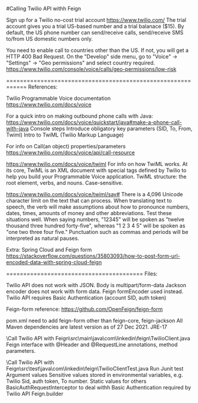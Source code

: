 #Calling Twilio API withh Feign

Sign up for a Twilio no-cost trial account
https://www.twilio.com/
The trial account gives you a trial US-based number and a trial balanace ($15). By default, the US phone number can send/receive calls, send/receive SMS to/from US domestic numbers only.

You need to enable call to countries other than the US. If not, you will get a HTTP 400 Bad Request.
On the "Develop" side menu, go to "Voice" -> "Settings" -> "Geo permissions" and select country required.
https://www.twilio.com/console/voice/calls/geo-permissions/low-risk

============================================================
References:

Twilio Programmable Voice documentation
https://www.twilio.com/docs/voice

For a quick intro on making outbound phone calls with Java:
https://www.twilio.com/docs/voice/quickstart/java#make-a-phone-call-with-java
Console steps
Introduce obligatory key parameters (SID, To, From, Twiml)
Intro to TwiML (Twilio Markup Language)

For info on Call(an object) properties/parameters 
https://www.twilio.com/docs/voice/api/call-resource


https://www.twilio.com/docs/voice/twiml
For info on how TwiML works.
At its core, TwiML is an XML document with special tags defined by Twilio to help you build your Programmable Voice application.
TwiML structure: the root <Response> element, verbs, and nouns. Case-sensitive.

https://www.twilio.com/docs/voice/twiml/say#
There is a 4,096 Unicode character limit on the text that <Say> can process.
When translating text to speech, the <Say> verb will make assumptions about how to pronounce numbers, dates, times, amounts of money and other abbreviations. Test these situations well.
When saying numbers, "12345" will be spoken as "twelve thousand three hundred forty-five", whereas "1 2 3 4 5" will be spoken as "one two three four five."
Punctuation such as commas and periods will be interpreted as natural pauses.

Extra:
Spring Cloud and Feign form
https://stackoverflow.com/questions/35803093/how-to-post-form-url-encoded-data-with-spring-cloud-feign

========================================
Files:

Twilio API does not work with JSON. Body is multipart/form-data
Jackson encoder does not work with form data. Feign formEncoder used instead.
Twilio API requires Basic Authentication (account SID, auth token)

Feign-form reference:
https://github.com/OpenFeign/feign-form


pom.xml
need to add feign-form
other than feign-core, feign-jackson
All Maven dependencies are latest version as of 27 Dec 2021.
JRE-17

\Call Twilio API with Feign\src\main\java\com\linkedin\feign\TwilioClient.java
Feign interface with @Header and @RequestLine annotations, method parameters.

\Call Twilio API with Feign\src\test\java\com\linkedin\feign\TwilioClientTest.java
Run Junit test
Argument values
Sensitive values stored in environmental variables, e.g. Twilio Sid, auth token, To number.
Static values for others
BasicAuthRequestInterceptor to deal withh Basic Authentication required by Twilio API
Feign.builder
